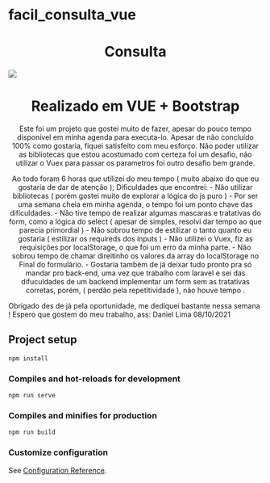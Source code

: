 # facil_consulta_vue
<h1 align="center">Consulta</h1>

![](https://media.giphy.com/media/3OtcGVbyaovaoRJn21/giphy.gif)
<h1 align="center">Realizado em VUE + Bootstrap</h1>
<p align="center">
Este foi um projeto que gostei muito de fazer, apesar do pouco tempo disponível em minha agenda para executa-lo.
Apesar de não concluído 100% como gostaria, fiquei satisfeito com meu esforço.
Não poder utilizar as bibliotecas que estou acostumado com certeza foi um desafio, não utilizar o Vuex para passar os parametros foi outro desafio bem grande.
</p>

<p align="center">
  Ao todo foram 6 horas que utilizei do meu tempo ( muito abaixo do que eu gostaria de dar de atenção );
  Dificuldades que encontrei: 
  - Não utilizar bibliotecas ( porém gostei muito de explorar a lógica do js  puro )
  - Por ser uma semana cheia em minha agenda, o tempo foi um ponto chave das dificuldades.
  - Não tive tempo de realizar algumas mascaras e tratativas do form, como a lógica do select ( apesar de simples, resolvi dar tempo ao que parecia primordial ) 
  - Não sobrou tempo de estilizar o tanto quanto eu gostaria ( estilizar os requireds dos inputs ) 
  - Não utilizei o Vuex, fiz as requisições por localStorage, o que foi um erro da minha parte.
  - Não sobrou tempo de chamar direitinho os valores da array do localStorage no Final do formulário.
  - Gostaria também de já deixar tudo pronto pra só mandar pro back-end, uma vez que trabalho com laravel e sei das difuculdades de um backend implementar um form sem as tratativas corretas, porém, ( perdão pela repetitividade ), não houve tempo .
</p>

Obrigado des de já pela oportunidade, me dediquei bastante nessa semana ! 
Espero que gostem do meu trabalho, ass: Daniel Lima 08/10/2021
## Project setup
```
npm install
```

### Compiles and hot-reloads for development
```
npm run serve
```

### Compiles and minifies for production
```
npm run build
```

### Customize configuration
See [Configuration Reference](https://cli.vuejs.org/config/).
